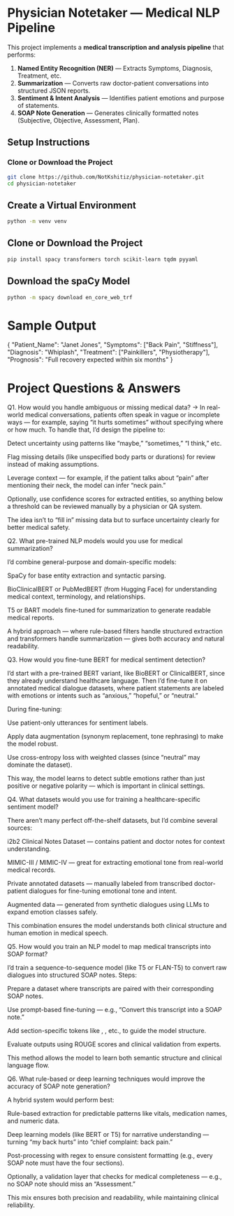 # Physician Notetaker — Medical NLP Pipeline

This project implements a **medical transcription and analysis pipeline** that performs:
1. **Named Entity Recognition (NER)** — Extracts Symptoms, Diagnosis, Treatment, etc.  
2. **Summarization** — Converts raw doctor-patient conversations into structured JSON reports.  
3. **Sentiment & Intent Analysis** — Identifies patient emotions and purpose of statements.  
4. **SOAP Note Generation** — Generates clinically formatted notes (Subjective, Objective, Assessment, Plan).


## Setup Instructions

### Clone or Download the Project
```bash
git clone https://github.com/NotKshitiz/physician-notetaker.git
cd physician-notetaker
```
## Create a Virtual Environment
```bash
python -m venv venv
```
## Clone or Download the Project
```bash
pip install spacy transformers torch scikit-learn tqdm pyyaml
```
## Download the spaCy Model
```bash
python -m spacy download en_core_web_trf
```

# Sample Output
{
  "Patient_Name": "Janet Jones",
  "Symptoms": ["Back Pain", "Stiffness"],
  "Diagnosis": "Whiplash",
  "Treatment": ["Painkillers", "Physiotherapy"],
  "Prognosis": "Full recovery expected within six months"
}

# Project Questions & Answers
Q1. How would you handle ambiguous or missing medical data?
-> In real-world medical conversations, patients often speak in vague or incomplete ways — for example, saying “it hurts sometimes” without specifying where or how much.
To handle that, I’d design the pipeline to:

Detect uncertainty using patterns like “maybe,” “sometimes,” “I think,” etc.

Flag missing details (like unspecified body parts or durations) for review instead of making assumptions.

Leverage context — for example, if the patient talks about “pain” after mentioning their neck, the model can infer “neck pain.”

Optionally, use confidence scores for extracted entities, so anything below a threshold can be reviewed manually by a physician or QA system.

The idea isn’t to “fill in” missing data but to surface uncertainty clearly for better medical safety.


Q2. What pre-trained NLP models would you use for medical summarization?

I’d combine general-purpose and domain-specific models:

SpaCy for base entity extraction and syntactic parsing.

BioClinicalBERT or PubMedBERT (from Hugging Face) for understanding medical context, terminology, and relationships.

T5 or BART models fine-tuned for summarization to generate readable medical reports.

A hybrid approach — where rule-based filters handle structured extraction and transformers handle summarization — gives both accuracy and natural readability.


Q3. How would you fine-tune BERT for medical sentiment detection?

I’d start with a pre-trained BERT variant, like BioBERT or ClinicalBERT, since they already understand healthcare language. Then I’d fine-tune it on annotated medical dialogue datasets, where patient statements are labeled with emotions or intents such as “anxious,” “hopeful,” or “neutral.”

During fine-tuning:

Use patient-only utterances for sentiment labels.

Apply data augmentation (synonym replacement, tone rephrasing) to make the model robust.

Use cross-entropy loss with weighted classes (since “neutral” may dominate the dataset).

This way, the model learns to detect subtle emotions rather than just positive or negative polarity — which is important in clinical settings.

Q4. What datasets would you use for training a healthcare-specific sentiment model?

There aren’t many perfect off-the-shelf datasets, but I’d combine several sources:

i2b2 Clinical Notes Dataset — contains patient and doctor notes for context understanding.

MIMIC-III / MIMIC-IV — great for extracting emotional tone from real-world medical records.

Private annotated datasets — manually labeled from transcribed doctor-patient dialogues for fine-tuning emotional tone and intent.

Augmented data — generated from synthetic dialogues using LLMs to expand emotion classes safely.

This combination ensures the model understands both clinical structure and human emotion in medical speech.

Q5. How would you train an NLP model to map medical transcripts into SOAP format?

I’d train a sequence-to-sequence model (like T5 or FLAN-T5) to convert raw dialogues into structured SOAP notes.
Steps:

Prepare a dataset where transcripts are paired with their corresponding SOAP notes.

Use prompt-based fine-tuning — e.g., “Convert this transcript into a SOAP note.”

Add section-specific tokens like <SUBJECTIVE>, <ASSESSMENT>, etc., to guide the model structure.

Evaluate outputs using ROUGE scores and clinical validation from experts.

This method allows the model to learn both semantic structure and clinical language flow.

Q6. What rule-based or deep learning techniques would improve the accuracy of SOAP note generation?

A hybrid system would perform best:

Rule-based extraction for predictable patterns like vitals, medication names, and numeric data.

Deep learning models (like BERT or T5) for narrative understanding — turning “my back hurts” into “chief complaint: back pain.”

Post-processing with regex to ensure consistent formatting (e.g., every SOAP note must have the four sections).

Optionally, a validation layer that checks for medical completeness — e.g., no SOAP note should miss an “Assessment.”

This mix ensures both precision and readability, while maintaining clinical reliability.
